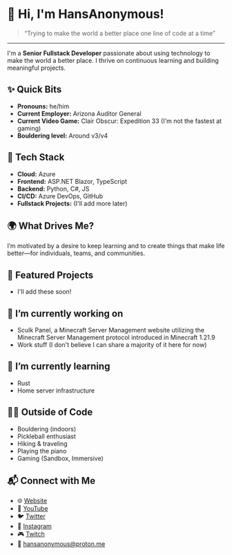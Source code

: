 # 👋 Hi, I'm HansAnonymous!

> “Trying to make the world a better place one line of code at a time”

---

I'm a **Senior Fullstack Developer** passionate about using technology to make the world a better place.
I thrive on continuous learning and building meaningful projects.

## ✨ Quick Bits
- **Pronouns:** he/him
- **Current Employer:** Arizona Auditor General
- **Current Video Game:** Clair Obscur: Expedition 33 (I'm not the fastest at gaming)
- **Bouldering level:** Around v3/v4

## 🚀 Tech Stack
- **Cloud:** Azure
- **Frontend:** ASP.NET Blazor, TypeScript
- **Backend:** Python, C#, JS
- **CI/CD:** Azure DevOps, GitHub
- **Fullstack Projects:** (I'll add more later)

## 🌍 What Drives Me?
I’m motivated by a desire to keep learning and to create things that make life better—for individuals, teams, and communities.

## 🎯 Featured Projects
- I'll add these soon!

## 🔭 I’m currently working on
- Sculk Panel, a Minecraft Server Management website utilizing the Minecraft Server Management protocol introduced in Minecraft 1.21.9
- Work stuff (I don't believe I can share a majority of it here for now)

## 🌱 I’m currently learning
- Rust
- Home server infrastructure

## 🧗‍♂️ Outside of Code
- Bouldering (indoors)
- Pickleball enthusiast
- Hiking & traveling
- Playing the piano
- Gaming (Sandbox, Immersive)

## 📬 Connect with Me

- 🌐 [Website](https://hansanonymo.us)
- 🎥 [YouTube](https://youtube.com/HansAnonymous)
- 🐦 [Twitter](https://x.com/HxnsAnonymous)
- 📸 [Instagram](https://instagram.com/hansanonymous)
- 🎮 [Twitch](https://twitch.tv/HansAnonymous)
- 📧 hansanonymous@proton.me
